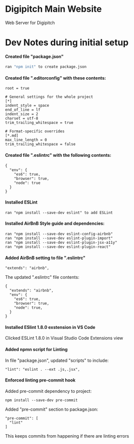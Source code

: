 # Digipitch Main Website 
Web Server for Digipitch

# Dev Notes during initial setup
#### Created file "package.json"
```sh
ran "npm init" to create package.json
```
#### Created file ".editorconfig" with these contents:
```
root = true

# General settings for the whole project
[*]
indent_style = space
end_of_line = lf
indent_size = 2
charset = utf-8
trim_trailing_whitespace = true

# Format-specific overrides
[*.md]
max_line_length = 0
trim_trailing_whitespace = false
```
#### Created file ".eslintrc" with the following contents:
```
{
  "env": {
    "es6": true,
    "browser": true,
    "node": true
  }
}
```
#### Installed ESLint
```
ran "npm install --save-dev eslint" to add ESLint
```
#### Installed AirBnB Style guide and dependencies:
```
ran "npm install --save-dev eslint-config-airbnb"
ran "npm install --save-dev eslint-plugin-import"
ran "npm install --save-dev eslint-plugin-jsx-a11y"
ran "npm install --save-dev eslint-plugin-react"
```
#### Added AirBnB setting to file ".eslintrc"
```
"extends": "airbnb",
```
The updated ".eslintrc" file contents:
```
{
  "extends": "airbnb",
  "env": {
    "es6": true,
    "browser": true,
    "node": true,
  }
}
```
#### Installed ESlint 1.8.0 exstension in VS Code
Clicked ESLint 1.8.0 in Visual Studio Code Extensions view

#### Added npmn script for Linting
In file "package.json", updated "scripts" to include:
```
"lint": "eslint . --ext .js,.jsx",
```

#### Enforced linting pre-commit hook
Added pre-commit dependency to project:
```
npm install --save-dev pre-commit
```
Added "pre-commit" section to package.json:
```
"pre-commit": [
  "lint"
]
```
This keeps commits from happening if there are linting errors
